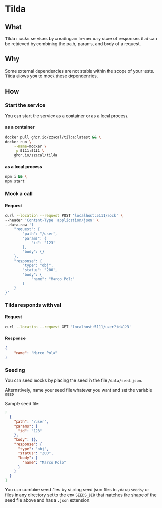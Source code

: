 # Tilda

## What
Tilda mocks services by creating an in-memory store of responses that can be retrieved by combining the path, params, and body of a request.

## Why
Some external dependencies are not stable within the scope of your tests. Tilda allows you to mock these dependencies.

## How
### Start the service
You can start the service as a container or as a local process.
#### **as a container**
``` bash
docker pull ghcr.io/zzacal/tilda:latest && \
docker run \
    --name=mocker \
    -p 5111:5111 \
    ghcr.io/zzacal/tilda
```

#### **as a local process**
``` bash
npm i && \
npm start
```

### Mock a call
#### **Request**
``` bash
curl --location --request POST 'localhost:5111/mock' \
--header 'Content-Type: application/json' \
--data-raw '{
    "request": {
        "path": "/user",
        "params": {
            "id": "123"
        },
        "body": {}
    },
    "response": {
        "type": "obj",
        "status": "200",
        "body": {
            "name": "Marco Polo"
        }
    }
}'
```

### Tilda responds with val
#### **Request**
``` bash
curl --location --request GET 'localhost:5111/user?id=123'
```
#### Response
``` json
{
    "name": "Marco Polo"
}
```
### Seeding
You can seed mocks by placing the seed in the file `/data/seed.json`.

Alternatively, name your seed file whatever you want and set the variable `SEED`

Sample seed file:
```json
[
  {
    "path": "/user",
    "params": {
      "id": "123"
    },
    "body": {},
    "response": {
      "type": "obj",
      "status": "200",
      "body": {
        "name": "Marco Polo"
      }
    }
  }
]
```

You can combine seed files by storing seed json files in `/data/seeds/` or files in any directory set to the env `SEEDS_DIR` that matches the shape of the seed file above and has a `.json` extension.
